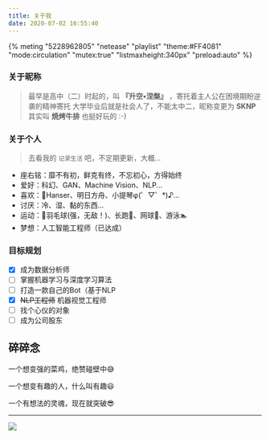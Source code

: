 ```yaml
---
title: 关于我
date: 2020-07-02 16:55:40
---
```

{% meting "5228962805" "netease" "playlist" "theme:#FF4081" "mode:circulation" "mutex:true" "listmaxheight:340px" "preload:auto" %}

### 关于昵称

> 最早是高中（二）时起的，叫 **『升空•涅槃』** ，寄托着主人公在困境期盼逆袭的精神寄托
> 大学毕业后就是社会人了，不能太中二，昵称变更为 **SKNP**
> 其实叫 **焼烤牛排** 也挺好玩的 :-)

### 关于个人


> 去看我的 `记录生活` 吧，不定期更新，大概...

- 座右铭：靡不有初，鲜克有终，不忘初心，方得始终
- 爱好：科幻、GAN、Machine Vision、NLP...
- 喜欢：🍼Hanser、明日方舟、小提琴φ(゜▽゜*)♪...
- 讨厌：冷、湿、黏的东西...
- 运动：🏸羽毛球(强，无敌！)、长跑🏃‍、网球🎾、游泳🏊‍
- 梦想：人工智能工程师（已达成）

### 目标规划

- [x] 成为数据分析师
- [ ] 掌握机器学习与深度学习算法
- [ ] 打造一款自己的Bot（基于NLP
- [x] ~~NLP工程师~~  机器视觉工程师
- [ ] 找个心仪的对象
- [ ] 成为公司股东

## 碎碎念

一个想变强的菜鸡，绝赞碰壁中😅

一个想变有趣的人，什么叫有趣😃

一个有想法的灵魂，现在就突破😎

---

![](https://cdn.jsdelivr.net/gh/Sknp1006/cdn@master/img/anime/tobecontinued.jpg)